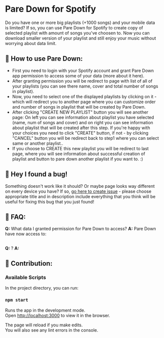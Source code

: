 # Pare Down for Spotify
Do you have one or more big playlists (+1000 songs) and your mobile data is limited? If so, you can use Pare Down for Spotify to create copy of selected playlist with amount of songs you've choosen to. Now you can download smaller version of your playlist and still enjoy your music without worrying about data limit.

## 📖 How to use Pare Down:
* First you need to login with your Spotify account and grant Pare Down app permission to access some of your data (more about it here).
* After granting permission you will be redirect to page with list of all of your playlists (you can see there name, cover and total number of songs in playlist).
* Now, you need to select one of the displayed playlists by clicking on it - which will redirect you to another page where you can customize order and number of songs in playlist that will be created by Pare Down.
* After clicking "CREATE NEW PLAYLIST" button you will see another page:
On left you can see information about playlist you have selected (name, num of songs and cover) and on right you can see information about playlist that will be created after this step. If you're happy with your choices you need to click "CREATE" button, if not - by clicking "CANCEL" button you will be redirect back to step1 where you can select same or another playlist..
* If you choose to CREATE this new playlist you will be redirect to last page, where you will see information about successful creation of playlist and button to pare down another playlist if you want to. :)

## 🐞 Hey I found a bug!
Something doesn't work like it should? Or maybe page looks way different on every device you have? If so, [go here to create issue]("https://github.com/datguysheepy/pare-down/issues/new") - please choose appropriate title and in description include everything that you think will be useful for fixing this bug that you just found!

## 🙋 FAQ:
**Q:** What data I granted permission for Pare Down to access?
**A:** Pare Down have now access to:
## 
**Q:** ?
**A:** 
## 

## 🤝 Contribution:

### Available Scripts

In the project directory, you can run:

### `npm start`

Runs the app in the development mode.<br />
Open [http://localhost:3000](http://localhost:3000) to view it in the browser.

The page will reload if you make edits.<br />
You will also see any lint errors in the console.
